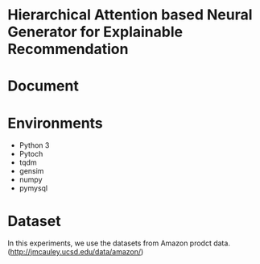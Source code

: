 # Hierarchical Attention based Neural Generator for Explainable Recommendation 

# Document

# Environments

-   Python 3
-   Pytoch
-   tqdm
-   gensim
-   numpy
-   pymysql

# Dataset

In this experiments, we use the datasets from Amazon prodct data.
(http://jmcauley.ucsd.edu/data/amazon/)